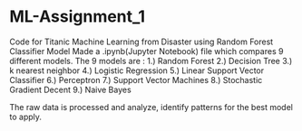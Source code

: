# ML-Assignment_1
Code for Titanic Machine Learning from Disaster using Random Forest Classifier Model
Made a .ipynb(Jupyter Notebook) file which compares 9 different models. The 9 models are : 1.) Random Forest 2.) Decision Tree 3.) k nearest neighbor 4.) Logistic Regression 5.) Linear Support Vector Classifier 6.) Perceptron 7.) Support Vector Machines 8.) Stochastic Gradient Decent 9.) Naive Bayes

The raw data is processed and analyze, identify patterns for the best model to apply.
